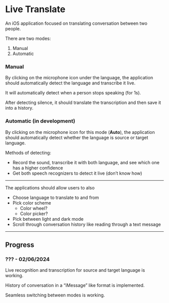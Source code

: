 # Live Translate

An iOS application focused on translating conversation between two people.

There are two modes:
1. Manual
2. Automatic

### Manual
By clicking on the microphone icon under the language, the application should automatically detect the language and transcribe it live.

It will automatically detect when a person stops speaking (for 1s).

After detecting silence, it should translate the transcription and then save it into a history.

### Automatic (in development)
By clicking on the microphone icon for this mode (**Auto**), the application should automatically detect whether the language is source or target language.

Methods of detecting:
- Record the sound, transcribe it with both language, and see which one has a higher confidence
- Get both speech recognizers to detect it live (don’t know how)

---

The applications should allow users to also
- Choose language to translate to and from
- Pick color scheme
  - Color wheel?
  - Color picker?
- Pick between light and dark mode
- Scroll through conversation history like reading through a text message

---

## Progress
### ??? - 02/06/2024

Live recognition and transcription for source and target language is working.

History of conversation in a “iMessage” like format is implemented.

Seamless switching between modes is working.


